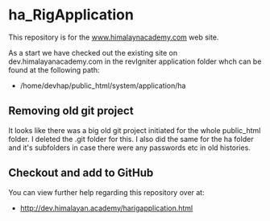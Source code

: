 # ha_RigApplication
This repository is for the www.himalaynacademy.com web site.

As a start we have checked out the existing site on dev.himalayanacademy.com in the revIgniter application folder whch can be found at the following path:

  - /home/devhap/public_html/system/application/ha

## Removing old git project
It looks like there was a big old git project initiated for the whole public_html folder. I deleted the .git folder for this. I also did the same for the ha folder and it's subfolders in case there were any passwords etc in old histories.

## Checkout and add to GitHub
You can view further help regarding this repository over at:

  - http://dev.himalayan.academy/harigapplication.html
